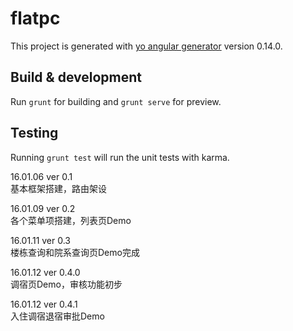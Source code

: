 # flatpc

This project is generated with [yo angular generator](https://github.com/yeoman/generator-angular)
version 0.14.0.

## Build & development

Run `grunt` for building and `grunt serve` for preview.

## Testing

Running `grunt test` will run the unit tests with karma.

16.01.06 ver 0.1  
基本框架搭建，路由架设  
  
16.01.09 ver 0.2  
各个菜单项搭建，列表页Demo
  
16.01.11 ver 0.3  
楼栋查询和院系查询页Demo完成

16.01.12 ver 0.4.0  
调宿页Demo，审核功能初步
  
16.01.12 ver 0.4.1  
入住调宿退宿审批Demo
